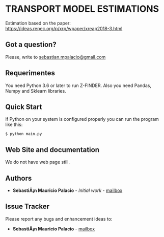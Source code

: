 # TRANSPORT MODEL ESTIMATIONS

Estimation based on the paper: 
https://ideas.repec.org/p/xrp/wpaper/xreap2018-3.html

## Got a question?

Please, write to sebastian.mpalacio@gmail.com

## Requerimentes

You need Python 3.6 or later to run Z-FINDER. Also you need Pandas, Numpy and Sklearn libraries.

## Quick Start

If Python on your system is configured properly you can run the program like this:

```
$ python main.py
```


## Web Site and documentation

We do not have web page still.


## Authors

* **SebastiÃ¡n Mauricio Palacio** - *Initial work* - [mailbox](sebastian.mpalacio@gmail.com)

## Issue Tracker

Please report any bugs and enhancement ideas to:

* **SebastiÃ¡n Mauricio Palacio** - [mailbox](sebastian.mpalacio@gmail.com)


